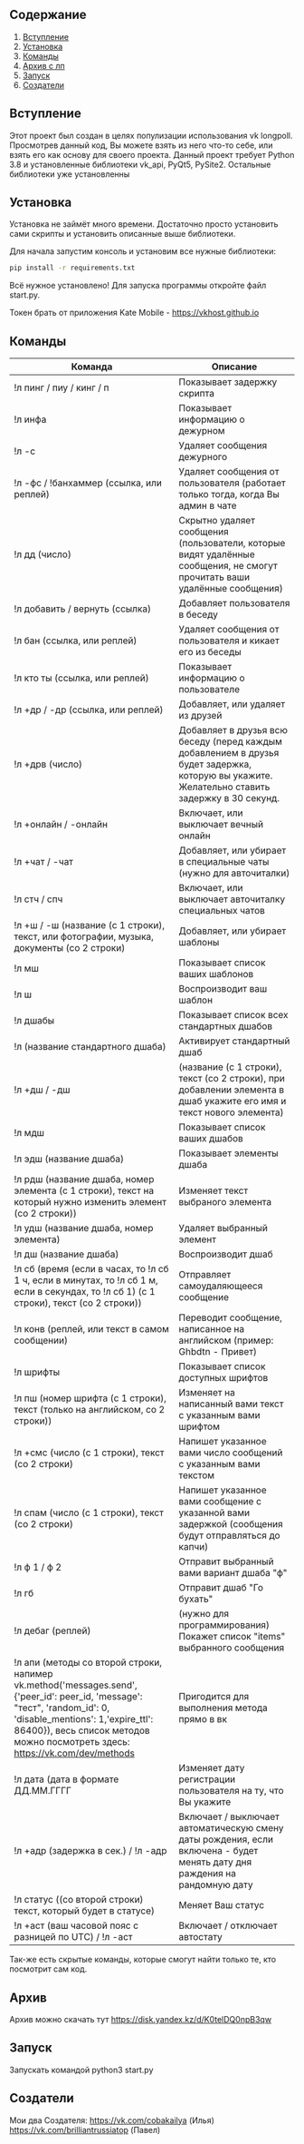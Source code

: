 ## Содержание
1. [Вступление](https://github.com/PAVELNEDELKO1100/phoenix_lp#Вступление)
2. [Установка](https://github.com/PAVELNEDELKO1100/phoenix_lp#Установка)
3. [Команды](https://github.com/PAVELNEDELKO1100/phoenix_lp#Команды)
4. [Архив с лп](https://github.com/PAVELNEDELKO1100/phoenix_lp#Архив)
5. [Запуск](https://github.com/PAVELNEDELKO1100/phoenix_lp#Запуск)
6. [Создатели](https://github.com/PAVELNEDELKO1100/phoenix_lp#Создатели)
## Вступление

Этот проект был создан в целях популизации использования vk longpoll. Просмотрев данный код, Вы можете взять из него что-то себе,
или взять его как основу для своего проекта. Данный проект требует Python 3.8 и установленные библиотеки vk_api, PyQt5, PySite2. Остальные 
библиотеки уже установленны 

## Установка
Установка не займёт много времени. Достаточно просто установить сами скрипты и установить описанные выше библиотеки.

Для начала запустим консоль и установим все нужные библиотеки:
```bash
pip install -r requirements.txt
```

Всё нужное установлено! Для запуска программы откройте файл start.py.

Токен брать от приложения Kate Mobile - https://vkhost.github.io

## Команды

|Команда|Описание|
|---|---|
|!л пинг / пиу / кинг / п | Показывает задержку скрипта |
|!л инфа | Показывает информацию о дежурном |
|!л -с | Удаляет сообщения дежурного |
|!л -фс / !банхаммер (ссылка, или реплей) | Удаляет сообщения от пользователя (работает только тогда, когда Вы админ в чате |
|!л дд (число) | Скрытно удаляет сообщения (пользователи, которые видят удалённые сообщения, не смогут прочитать ваши удалённые сообщения) |
|!л добавить / вернуть (ссылка) | Добавляет пользователя в беседу |
|!л бан (ссылка, или реплей) | Удаляет сообщения от пользователя и кикает его из беседы |
|!л кто ты (ссылка, или реплей) | Показывает информацию о пользователе |
|!л +др / -др (ссылка, или реплей) | Добавляет, или удаляет из друзей |
|!л +дрв (число) | Добавляет в друзья всю беседу (перед каждым добавлением в друзья будет задержка, которую вы укажите. Желательно ставить задержку в 30 секунд. |
|!л +онлайн / -онлайн | Включает, или выключает вечный онлайн |
|!л +чат / -чат | Добавляет, или убирает в специальные чаты (нужно для авточиталки) |
|!л стч / cпч | Включает, или выключает авточиталку специальных чатов |
|!л +ш / -ш (название (с 1 строки), текст, или фотографии, музыка, документы (со 2 строки) | Добавляет, или убирает шаблоны |
|!л мш | Показывает список ваших шаблонов |
|!л ш | Воспроизводит ваш шаблон |
|!л дшабы | Показывает список всех стандартных дшабов |
|!л (название стандартного дшаба) | Активирует стандартный дшаб |
|!л +дш / -дш | (название (с 1 строки), текст (со 2 строки), при добавлении элемента в дшаб укажите его имя и текст нового элемента) | Добавляет новый дшаб, или добавляет новый элемнт в существующий дшаб, или удаляет дшаб |
|!л мдш | Показывает список ваших дшабов |
|!л эдш (название дшаба) | Показывает элементы дшаба |
|!л рдш (название дшаба, номер элемента (с 1 строки), текст на который нужно изменить элемент (со 2 строки)) | Изменяет текст выбраного элемента |
|!л удш (название дшаба, номер элемента) | Удаляет выбранный элемент |
|!л дш (название дшаба) | Воспроизводит дшаб |
|!л сб (время (если в часах, то !л сб 1 ч, если в минутах, то !л сб 1 м, если в секундах, то !л сб 1) (с 1 строки), текст (со 2 строки)) | Отправляет самоудаляющееся сообщение |
|!л конв (реплей, или текст в самом сообщении) | Переводит сообщение, написанное на английском (пример: Ghbdtn - Привет) |
|!л шрифты | Показывает список доступных шрифтов |
|!л пш (номер шрифта (с 1 строки), текст (только на английском, со 2 строки)) | Изменяет на написанный вами текст с указанным вами шрифтом |
|!л +смс (число (с 1 строки), текст (со 2 строки) | Напишет указанное вами число сообщений с указанным вами текстом |
|!л спам (число (с 1 строки), текст (со 2 строки) | Напишет указанное вами сообщение с указанной вами задержкой (сообщения будут отправляться до капчи) |
|!л ф 1 / ф 2 | Отправит выбранный вами вариант дшаба "ф" |
|!л гб | Отправит дшаб "Го бухать" |
|!л дебаг (реплей) | (нужно для программирования) Покажет список "items" выбранного сообщения |
|!л апи (методы со второй строки, напимер vk.method('messages.send', {'peer_id': peer_id, 'message': "тест", 'random_id': 0, 'disable_mentions': 1,'expire_ttl': 86400}), весь список методов можно посмотреть здесь: https://vk.com/dev/methods | Пригодится для выполнения метода прямо в вк |
|!л дата (дата в формате ДД.ММ.ГГГГ | Изменяет дату регистрации пользователя на ту, что Вы укажите |
|!л +адр (задержка в сек.) / !л -адр | Включает / выключает автоматическую смену даты рождения, если включена - будет менять дату дня раждения на рандомную дату |
|!л статус ((со второй строки) текст, который будет в статусе) | Меняет Ваш статус |
|!л +аст (ваш часовой пояс с разницей по UTC) / !л -аст | Включает / отключает автостату |

Так-же есть скрытые команды, которые смогут найти только те, кто посмотрит сам код.

## Архив
Архив можно скачать тут https://disk.yandex.kz/d/K0telDQ0npB3qw

## Запуск
Запускать командой python3 start.py

## Создатели
Мои два Создателя:
https://vk.com/cobakailya (Илья)
https://vk.com/brilliantrussiatop (Павел)
